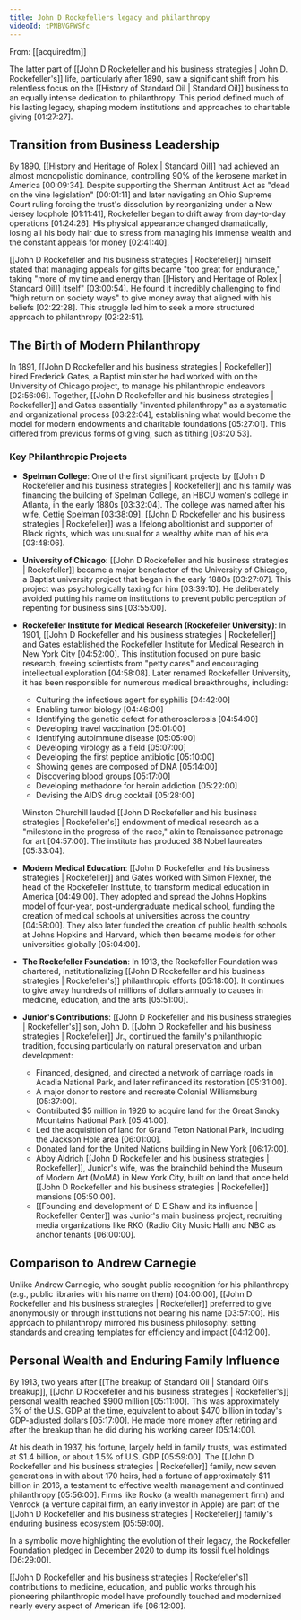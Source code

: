 ```yaml
---
title: John D Rockefellers legacy and philanthropy
videoId: tPNBVGPWSfc
---
```


From: [[acquiredfm]] <br/> 

The latter part of [[John D Rockefeller and his business strategies | John D. Rockefeller's]] life, particularly after 1890, saw a significant shift from his relentless focus on the [[History of Standard Oil | Standard Oil]] business to an equally intense dedication to philanthropy. This period defined much of his lasting legacy, shaping modern institutions and approaches to charitable giving <a class="yt-timestamp" data-t="01:27:27">[01:27:27]</a>.

## Transition from Business Leadership

By 1890, [[History and Heritage of Rolex | Standard Oil]] had achieved an almost monopolistic dominance, controlling 90% of the kerosene market in America <a class="yt-timestamp" data-t="00:09:34">[00:09:34]</a>. Despite supporting the Sherman Antitrust Act as "dead on the vine legislation" <a class="yt-timestamp" data-t="00:01:11">[00:01:11]</a> and later navigating an Ohio Supreme Court ruling forcing the trust's dissolution by reorganizing under a New Jersey loophole <a class="yt-timestamp" data-t="01:11:41">[01:11:41]</a>, Rockefeller began to drift away from day-to-day operations <a class="yt-timestamp" data-t="01:24:26">[01:24:26]</a>. His physical appearance changed dramatically, losing all his body hair due to stress from managing his immense wealth and the constant appeals for money <a class="yt-timestamp" data-t="02:41:40">[02:41:40]</a>.

[[John D Rockefeller and his business strategies | Rockefeller]] himself stated that managing appeals for gifts became "too great for endurance," taking "more of my time and energy than [[History and Heritage of Rolex | Standard Oil]] itself" <a class="yt-timestamp" data-t="03:00:54">[03:00:54]</a>. He found it incredibly challenging to find "high return on society ways" to give money away that aligned with his beliefs <a class="yt-timestamp" data-t="02:22:28">[02:22:28]</a>. This struggle led him to seek a more structured approach to philanthropy <a class="yt-timestamp" data-t="02:22:51">[02:22:51]</a>.

## The Birth of Modern Philanthropy

In 1891, [[John D Rockefeller and his business strategies | Rockefeller]] hired Frederick Gates, a Baptist minister he had worked with on the University of Chicago project, to manage his philanthropic endeavors <a class="yt-timestamp" data-t="02:56:06">[02:56:06]</a>. Together, [[John D Rockefeller and his business strategies | Rockefeller]] and Gates essentially "invented philanthropy" as a systematic and organizational process <a class="yt-timestamp" data-t="03:22:04">[03:22:04]</a>, establishing what would become the model for modern endowments and charitable foundations <a class="yt-timestamp" data-t="05:27:01">[05:27:01]</a>. This differed from previous forms of giving, such as tithing <a class="yt-timestamp" data-t="03:20:53">[03:20:53]</a>.

### Key Philanthropic Projects

*   **Spelman College**: One of the first significant projects by [[John D Rockefeller and his business strategies | Rockefeller]] and his family was financing the building of Spelman College, an HBCU women's college in Atlanta, in the early 1880s <a class="yt-timestamp" data-t="03:32:04">[03:32:04]</a>. The college was named after his wife, Cettie Spelman <a class="yt-timestamp" data-t="03:38:09">[03:38:09]</a>. [[John D Rockefeller and his business strategies | Rockefeller]] was a lifelong abolitionist and supporter of Black rights, which was unusual for a wealthy white man of his era <a class="yt-timestamp" data-t="03:48:06">[03:48:06]</a>.
*   **University of Chicago**: [[John D Rockefeller and his business strategies | Rockefeller]] became a major benefactor of the University of Chicago, a Baptist university project that began in the early 1880s <a class="yt-timestamp" data-t="03:27:07">[03:27:07]</a>. This project was psychologically taxing for him <a class="yt-timestamp" data-t="03:39:10">[03:39:10]</a>. He deliberately avoided putting his name on institutions to prevent public perception of repenting for business sins <a class="yt-timestamp" data-t="03:55:00">[03:55:00]</a>.
*   **Rockefeller Institute for Medical Research (Rockefeller University)**: In 1901, [[John D Rockefeller and his business strategies | Rockefeller]] and Gates established the Rockefeller Institute for Medical Research in New York City <a class="yt-timestamp" data-t="04:52:00">[04:52:00]</a>. This institution focused on pure basic research, freeing scientists from "petty cares" and encouraging intellectual exploration <a class="yt-timestamp" data-t="04:58:08">[04:58:08]</a>. Later renamed Rockefeller University, it has been responsible for numerous medical breakthroughs, including:
    *   Culturing the infectious agent for syphilis <a class="yt-timestamp" data-t="04:42:00">[04:42:00]</a>
    *   Enabling tumor biology <a class="yt-timestamp" data-t="04:46:00">[04:46:00]</a>
    *   Identifying the genetic defect for atherosclerosis <a class="yt-timestamp" data-t="04:54:00">[04:54:00]</a>
    *   Developing travel vaccination <a class="yt-timestamp" data-t="05:01:00">[05:01:00]</a>
    *   Identifying autoimmune disease <a class="yt-timestamp" data-t="05:05:00">[05:05:00]</a>
    *   Developing virology as a field <a class="yt-timestamp" data-t="05:07:00">[05:07:00]</a>
    *   Developing the first peptide antibiotic <a class="yt-timestamp" data-t="05:10:00">[05:10:00]</a>
    *   Showing genes are composed of DNA <a class="yt-timestamp" data-t="05:14:00">[05:14:00]</a>
    *   Discovering blood groups <a class="yt-timestamp" data-t="05:17:00">[05:17:00]</a>
    *   Developing methadone for heroin addiction <a class="yt-timestamp" data-t="05:22:00">[05:22:00]</a>
    *   Devising the AIDS drug cocktail <a class="yt-timestamp" data-t="05:28:00">[05:28:00]</a>

    Winston Churchill lauded [[John D Rockefeller and his business strategies | Rockefeller's]] endowment of medical research as a "milestone in the progress of the race," akin to Renaissance patronage for art <a class="yt-timestamp" data-t="04:57:00">[04:57:00]</a>. The institute has produced 38 Nobel laureates <a class="yt-timestamp" data-t="05:33:04">[05:33:04]</a>.

*   **Modern Medical Education**: [[John D Rockefeller and his business strategies | Rockefeller]] and Gates worked with Simon Flexner, the head of the Rockefeller Institute, to transform medical education in America <a class="yt-timestamp" data-t="04:49:00">[04:49:00]</a>. They adopted and spread the Johns Hopkins model of four-year, post-undergraduate medical school, funding the creation of medical schools at universities across the country <a class="yt-timestamp" data-t="04:58:00">[04:58:00]</a>. They also later funded the creation of public health schools at Johns Hopkins and Harvard, which then became models for other universities globally <a class="yt-timestamp" data-t="05:04:00">[05:04:00]</a>.

*   **The Rockefeller Foundation**: In 1913, the Rockefeller Foundation was chartered, institutionalizing [[John D Rockefeller and his business strategies | Rockefeller's]] philanthropic efforts <a class="yt-timestamp" data-t="05:18:00">[05:18:00]</a>. It continues to give away hundreds of millions of dollars annually to causes in medicine, education, and the arts <a class="yt-timestamp" data-t="05:51:00">[05:51:00]</a>.

*   **Junior's Contributions**: [[John D Rockefeller and his business strategies | Rockefeller's]] son, John D. [[John D Rockefeller and his business strategies | Rockefeller]] Jr., continued the family's philanthropic tradition, focusing particularly on natural preservation and urban development:
    *   Financed, designed, and directed a network of carriage roads in Acadia National Park, and later refinanced its restoration <a class="yt-timestamp" data-t="05:31:00">[05:31:00]</a>.
    *   A major donor to restore and recreate Colonial Williamsburg <a class="yt-timestamp" data-t="05:37:00">[05:37:00]</a>.
    *   Contributed $5 million in 1926 to acquire land for the Great Smoky Mountains National Park <a class="yt-timestamp" data-t="05:41:00">[05:41:00]</a>.
    *   Led the acquisition of land for Grand Teton National Park, including the Jackson Hole area <a class="yt-timestamp" data-t="06:01:00">[06:01:00]</a>.
    *   Donated land for the United Nations building in New York <a class="yt-timestamp" data-t="06:17:00">[06:17:00]</a>.
    *   Abby Aldrich [[John D Rockefeller and his business strategies | Rockefeller]], Junior's wife, was the brainchild behind the Museum of Modern Art (MoMA) in New York City, built on land that once held [[John D Rockefeller and his business strategies | Rockefeller]] mansions <a class="yt-timestamp" data-t="05:50:00">[05:50:00]</a>.
    *   [[Founding and development of D E Shaw and its influence | Rockefeller Center]] was Junior's main business project, recruiting media organizations like RKO (Radio City Music Hall) and NBC as anchor tenants <a class="yt-timestamp" data-t="06:00:00">[06:00:00]</a>.

## Comparison to Andrew Carnegie

Unlike Andrew Carnegie, who sought public recognition for his philanthropy (e.g., public libraries with his name on them) <a class="yt-timestamp" data-t="04:00:00">[04:00:00]</a>, [[John D Rockefeller and his business strategies | Rockefeller]] preferred to give anonymously or through institutions not bearing his name <a class="yt-timestamp" data-t="03:57:00">[03:57:00]</a>. His approach to philanthropy mirrored his business philosophy: setting standards and creating templates for efficiency and impact <a class="yt-timestamp" data-t="04:12:00">[04:12:00]</a>.

## Personal Wealth and Enduring Family Influence

By 1913, two years after [[The breakup of Standard Oil | Standard Oil's breakup]], [[John D Rockefeller and his business strategies | Rockefeller's]] personal wealth reached $900 million <a class="yt-timestamp" data-t="05:11:00">[05:11:00]</a>. This was approximately 3% of the U.S. GDP at the time, equivalent to about $470 billion in today's GDP-adjusted dollars <a class="yt-timestamp" data-t="05:17:00">[05:17:00]</a>. He made more money after retiring and after the breakup than he did during his working career <a class="yt-timestamp" data-t="05:14:00">[05:14:00]</a>.

At his death in 1937, his fortune, largely held in family trusts, was estimated at $1.4 billion, or about 1.5% of U.S. GDP <a class="yt-timestamp" data-t="05:59:00">[05:59:00]</a>. The [[John D Rockefeller and his business strategies | Rockefeller]] family, now seven generations in with about 170 heirs, had a fortune of approximately $11 billion in 2016, a testament to effective wealth management and continued philanthropy <a class="yt-timestamp" data-t="05:56:00">[05:56:00]</a>. Firms like Rocko (a wealth management firm) and Venrock (a venture capital firm, an early investor in Apple) are part of the [[John D Rockefeller and his business strategies | Rockefeller]] family's enduring business ecosystem <a class="yt-timestamp" data-t="05:59:00">[05:59:00]</a>.

In a symbolic move highlighting the evolution of their legacy, the Rockefeller Foundation pledged in December 2020 to dump its fossil fuel holdings <a class="yt-timestamp" data-t="06:29:00">[06:29:00]</a>.

[[John D Rockefeller and his business strategies | Rockefeller's]] contributions to medicine, education, and public works through his pioneering philanthropic model have profoundly touched and modernized nearly every aspect of American life <a class="yt-timestamp" data-t="06:12:00">[06:12:00]</a>.